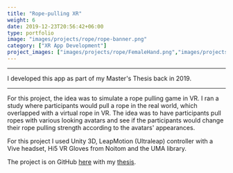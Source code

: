 ```yaml
---
title: "Rope-pulling XR"
weight: 6
date: 2019-12-23T20:56:42+06:00
type: portfolio
image: "images/projects/rope/rope-banner.png"
category: ["XR App Development"]
project_images: ["images/projects/rope/FemaleHand.png","images/projects/rope/quizzPanel.png", "images/projects/rope/setup.jpg","images/projects/rope/rope-banner.png"]
---
```


_________________
I developed this app as part of my Master's Thesis back in 2019. 
_________________


For this project, the idea was to simulate a rope pulling game in VR. I ran a study where participants would pull a rope in the real world, which overlapped with a virtual rope in VR. The idea was to have participants pull ropes with various looking avatars and see if the participants would change their rope pulling strength according to the avatars' appearances.



For this project I used Unity 3D, LeapMotion (Ultraleap) controller with a Vive headset, Hi5 VR Gloves from Noitom and the UMA library.

The project is on GitHub [here](https://github.com/aam505/UnityTugOfWar) with my [thesis](https://github.com/aam505/MasterThesis).
